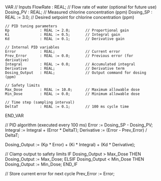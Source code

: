 VAR
    // Inputs
    FlowRate        : REAL;              // Flow rate of water (optional for future use)
    Dosing_PV       : REAL;              // Measured chlorine concentration (ppm)
    Dosing_SP       : REAL := 3.0;       // Desired setpoint for chlorine concentration (ppm)

    // PID tuning parameters
    Kp              : REAL := 2.0;       // Proportional gain
    Ki              : REAL := 0.5;       // Integral gain
    Kd              : REAL := 0.1;       // Derivative gain

    // Internal PID variables
    Error           : REAL;              // Current error
    Prev_Error      : REAL := 0.0;       // Previous error (for derivative)
    Integral        : REAL := 0.0;       // Accumulated integral
    Derivative      : REAL;              // Derivative term
    Dosing_Output   : REAL;              // Output command for dosing (ppm)

    // Safety limits
    Max_Dose        : REAL := 10.0;      // Maximum allowable dose
    Min_Dose        : REAL := 0.0;       // Minimum allowable dose

    // Time step (sampling interval)
    DeltaT          : REAL := 0.1;       // 100 ms cycle time
END_VAR

// PID algorithm (executed every 100 ms)
Error := Dosing_SP - Dosing_PV;
Integral := Integral + (Error * DeltaT);
Derivative := (Error - Prev_Error) / DeltaT;

Dosing_Output := (Kp * Error) + (Ki * Integral) + (Kd * Derivative);

// Clamp output to safety limits
IF Dosing_Output > Max_Dose THEN
    Dosing_Output := Max_Dose;
ELSIF Dosing_Output < Min_Dose THEN
    Dosing_Output := Min_Dose;
END_IF

// Store current error for next cycle
Prev_Error := Error;
